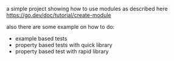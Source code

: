 

a simple project showing how to use modules as described here https://go.dev/doc/tutorial/create-module

also there are some example on how to do:

- example based tests 
- property based tests with quick library
- property based test with rapid library
